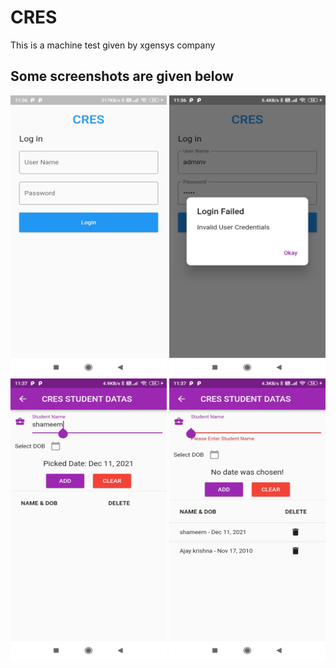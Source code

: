 # CRES
This is a machine test given by xgensys company


## Some screenshots are given below


<img src="https://github.com/Shameem-ahsan/CRES/blob/master/screenshot1.jpg" width="250" height="450">


<img src="https://github.com/Shameem-ahsan/CRES/blob/master/screenshot2.jpg" width="250" height="450">


<img src="https://github.com/Shameem-ahsan/CRES/blob/master/screenshot3.jpg" width="250" height="450">


<img src="https://github.com/Shameem-ahsan/CRES/blob/master/screenshot4.jpg" width="250" height="450">

